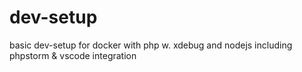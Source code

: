 # dev-setup
basic dev-setup for docker with php w. xdebug and nodejs including phpstorm & vscode integration
